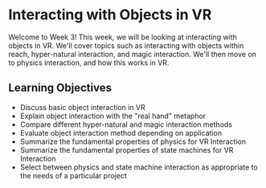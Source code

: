 # Interacting with Objects in VR

Welcome to Week 3! This week, we will be looking at interacting with objects in VR. We'll cover topics such as interacting with objects within reach, hyper-natural interaction, and magic interaction. We'll then move on to physics interaction, and how this works in VR.

## Learning Objectives

- Discuss basic object interaction in VR
- Explain object interaction with the "real hand" metaphor
- Compare different hyper-natural and magic interaction methods
- Evaluate object interaction method depending on application
- Summarize the fundamental properties of physics for VR Interaction
- Summarize the fundamental properties of state machines for VR Interaction
- Select between physics and state machine interaction as appropriate to the needs of a particular project
